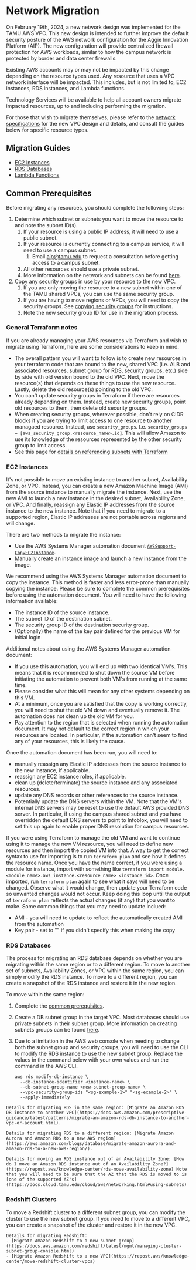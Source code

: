 # Network Migration

On February 19th, 2024, a new network design was implemented for the TAMU AWS VPC. This new design is intended to further improve the default security posture of the AWS network configuration for the Aggie Innovation Platform (AIP). The new configuration will provide centralized firewall protection for AWS workloads, similar to how the campus network is protected by border and data center firewalls. 
  
Existing AWS accounts may or may not be impacted by this change depending on the resource types used. Any resource that uses a VPC network interface will be impacted. This includes, but is not limited to, EC2 instances, RDS instances, and Lambda functions.
 
Technology Services will be available to help all account owners migrate impacted resources, up to and including performing the migration.

For those that wish to migrate themselves, please refer to the [network specifications](./networking.md) for the new VPC design and details, and consult the guides below for specific resource types.

## Migration Guides

- <a href="#ec2-instances">EC2 Instances</a>
- <a href="#rds-databases">RDS Databases</a>
- <a href="#lambda">Lambda Functions</a>

## Common Prerequisites

Before migrating any resources, you should complete the following steps:

1. Determine which subnet or subnets you want to move the resource to and note the subnet ID(s).
   1. If your resource is using a public IP address, it will need to use a public subnet.
   2. If your resource is currently connecting to a campus service, it will need to use a campus subnet.
      1. Email [aip@tamu.edu](mailto:aip@tamu.edu) to request a consultation before getting access to a campus subnet. 
   3. All other resources should use a private subnet.
   4. More information on the network and subnets can be found [here](https://docs.cloud.tamu.edu/cloud/aws/networking.html#reference).
2. Copy any security groups in use by your resource to the new VPC.
   1. If you are only moving the resource to a new subnet within one of the TAMU shared VPCs, you can use the same security group.
   2. If you are having to move regions or VPCs, you will need to copy the security groups. See [copying security groups](https://docs.aws.amazon.com/AWSEC2/latest/UserGuide/working-with-security-groups.html#copy-security-group) for instructions.
   3. Note the new security group ID for use in the migration process.

### General Terraform notes

If you are already managing your AWS resources via Terraform and wish to migrate using Terraform, here are some considerations to keep in mind.

- The overall pattern you will want to follow is to create new resources in your terraform code that are bound to the new, shared VPC (i.e. ALB and associated resources, subnet group for RDS, security groups, etc.) side by side with old version bound to the old VPC. Next, move the resource(s) that depends on these things to use the new resource. Lastly, delete the old resource(s) pointing to the old VPC.
- You can't update security groups in Terraform if there are resources already depending on them. Instead, create new security groups, point old resources to them, then delete old security groups.
- When creating security groups, wherever possible, don't rely on CIDR blocks if you are trying to limit access to one resource to another managaed resource. Instead, use `security_groups`. I.e. `security_groups   = [aws_security_group.<resource_name>.id]`. This will allow Amazon to use its knowledge of the resources represented by the other security group to limit access.
- See this page for [details on referencing subnets with Terraform](https://docs.cloud.tamu.edu/cloud/aws/networking.html#using-subnets-with-terraform)



### EC2 Instances

It's not possible to move an existing instance to another subnet, Availability Zone, or VPC. Instead, you can create a new Amazon Machine Image (AMI) from the source instance to manually migrate the instance. Next, use the new AMI to launch a new instance in the desired subnet, Availability Zone, or VPC. And finally, reassign any Elastic IP addresses from the source instance to the new instance. Note that if you need to migrate to a supported region, Elastic IP addresses are not portable across regions and will change.

There are two methods to migrate the instance:

- Use the AWS Systems Manager automation document [`AWSSupport-CopyEC2Instance`](https://docs.aws.amazon.com/systems-manager-automation-runbooks/latest/userguide/automation-awssupport-copyec2instance.html).
- Manually create an instance image and launch a new instance from the image. 

We recommend using the AWS Systems Manager automation document to copy the instance. This method is faster and less error-prone than manually copying the instance. Please be sure to complete the common prerequisites before using the automation document. You will need to have the following information available:
- The instance ID of the source instance.
- The subnet ID of the destination subnet.
- The security group ID of the destination security group.
- (Optionally) the name of the key pair defined for the previous VM for initial login

Additional notes about using the AWS Systems Manager automation document:
- If you use this automation, you will end up with two identical VM's. This means that it is recommended to shut down the source VM before initiating the automation to prevent both VM's from running at the same time.
- Please consider what this will mean for any other systems depending on this VM. 
- At a minimum, once you are satisfied that the copy is working correctly, you will need to shut the old VM down and eventually remove it. The automation does not clean up the old VM for you.
- Pay attention to the region that is selected when running the automation document. It may not default to the correct region in which your resources are located. In particular, if the automation can't seem to find any of your resources, this is likely the cause.

Once the automation document has been run, you will need to:
- manually reassign any Elastic IP addresses from the source instance to the new instance, if applicable.
- reassign any EC2 instance roles, if applicable.
- clean up (delete/terminate) the source instance and any associated resources.
- update any DNS records or other references to the source instance.
- Potentially update the DNS servers within the VM. Note that the VM's internal DNS servers may be reset to use the default AWS provided DNS server. In particular, if using the campus shared subnet and you have overridden the default DNS servers to point to Infoblox, you will need to set this up again to enable proper DNS resolution for campus resources.

If you were using Terraform to manage the old VM and want to continue using it to manage the new VM resource, you will need to define new resources and then import the copied VM into that. A way to get the correct syntax to use for importing is to run `terraform plan` and see how it defines the resource name. Once you have the name correct, if you were using a module for instance, import with something like `terraform import module.<module_name>.aws_instance.<resource_name> <instance_id>`. Once imported, run `terraform plan` again to see what it says will need to be changed. Observe what it would change, then update your Terraform code so unwanted changes would not occur. Keep doing this loop until the output of `terraform plan` reflects the actual changes (if any) that you want to make. Some common things that you may need to update inclued:
- AMI - you will need to update to reflect the automatically created AMI from the automation
- Key pair - set to "" if you didn't specify this when making the copy


### RDS Databases

The process for migrating an RDS database depends on whether you are migrating within the same region or to a different region. To move to another set of subnets, Availability Zones, or VPC within the same region, you can simply modify the RDS instance. To move to a different region, you can create a snapshot of the RDS instance and restore it in the new region.

To move within the same region:

1. Complete the [common prerequisites](#common-prerequisites).
2. Create a DB subnet group in the target VPC. Most databases should use private subnets in their subnet group. More information on creating subnets groups can be found [here](https://docs.aws.amazon.com/AmazonRDS/latest/UserGuide/USER_VPC.WorkingWithRDSInstanceinaVPC.html#USER_VPC.Subnets).
3. Due to a limitation in the AWS web console when needing to change both the subnet group and security groups, you will need to use the CLI to modify the RDS instance to use the new subnet group. Replace the values in the command below with your own values and run the command in the AWS CLI.
   
   ```
   aws rds modify-db-instance \
     --db-instance-identifier <instance-name> \
     --db-subnet-group-name <new-subnet-group-name> \
     --vpc-security-group-ids "<sg-example-1>" "<sg-example-2>" \
     --apply-immediately
   ```



```admonish info
Details for migrating RDS in the same region: [Migrate an Amazon RDS DB instance to another VPC](https://docs.aws.amazon.com/prescriptive-guidance/latest/patterns/migrate-an-amazon-rds-db-instance-to-another-vpc-or-account.html).
```

```admonish info
Details for migrating RDS to a different region: [Migrate Amazon Aurora and Amazon RDS to a new AWS region](https://aws.amazon.com/blogs/database/migrate-amazon-aurora-and-amazon-rds-to-a-new-aws-region/).
```

```admonish info
Details for moving an RDS instance out of an Availability Zone: [How do I move an Amazon RDS instance out of an Availability Zone?](https://repost.aws/knowledge-center/rds-move-availability-zone) Note that you will need to be sure that the AZ that the RDS is moved to is [one of the supported AZ's](https://docs.cloud.tamu.edu/cloud/aws/networking.html#using-subnets)
```

### Redshift Clusters

To move a Redshift cluster to a different subnet group, you can modify the cluster to use the new subnet group. If you need to move to a different VPC, you can create a snapshot of the cluster and restore it in the new VPC.

```admonish info
Details for migrating Redshift: 
- [Migrate Amazon Redshift to a new subnet group](https://docs.aws.amazon.com/redshift/latest/mgmt/managing-cluster-subnet-group-console.html)
- [Migrate Amazon Redshift to a new VPC](https://repost.aws/knowledge-center/move-redshift-cluster-vpcs)
